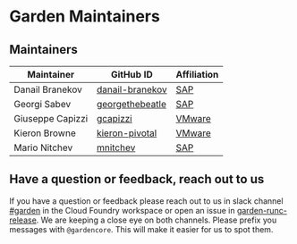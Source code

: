 # Garden Maintainers

## Maintainers

| Maintainer | GitHub ID | Affiliation |
| --------------- | --------- | ----------- |
| Danail Branekov | [danail-branekov](https://github.com/danail-branekov) | [SAP](https://www.github.com/sap/) |
| Georgi Sabev | [georgethebeatle](https://github.com/georgethebeatle) | [SAP](https://www.github.com/sap/) |
| Giuseppe Capizzi | [gcapizzi](https://github.com/gcapizzi) | [VMware](https://www.github.com/vmware/) |
| Kieron Browne | [kieron-pivotal](https://github.com/kieron-pivotal) | [VMware](https://www.github.com/vmware/) |
| Mario Nitchev | [mnitchev](https://github.com/mnitchev) | [SAP](https://www.github.com/sap/) |

## Have a question or feedback, reach out to us

If you have a question or feedback please reach out to us in slack channel [#garden](https://cloudfoundry.slack.com/archives/C033RE5D6) in the Cloud Foundry workspace or open an issue in [garden-runc-release](https://github.com/cloudfoundry/garden-runc-release/issues). We are keeping a close eye on both channels. Please prefix you messages with `@gardencore`. This will make it easier for us to spot them.
